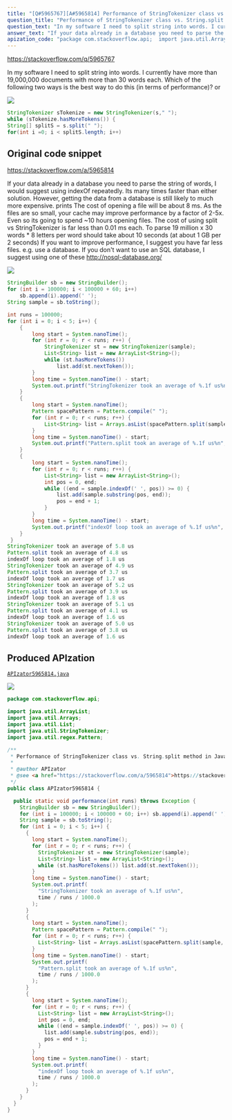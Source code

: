 ```yaml
---
title: "[Q#5965767][A#5965814] Performance of StringTokenizer class vs. String.split method in Java"
question_title: "Performance of StringTokenizer class vs. String.split method in Java"
question_text: "In my software I need to split string into words. I currently have more than 19,000,000 documents with more than 30 words each. Which of the following two ways is the best way to do this (in terms of performance)? or"
answer_text: "If your data already in a database you need to parse the string of words, I would suggest using indexOf repeatedly.  Its many times faster than either solution. However, getting the data from a database is still likely to much more expensive. prints The cost of opening a file will be about 8 ms. As the files are so small, your cache may improve performance by a factor of 2-5x. Even so its going to spend ~10 hours opening files. The cost of using split vs StringTokenizer is far less than 0.01 ms each. To parse 19 million x 30 words * 8 letters per word should take about 10 seconds (at about 1 GB per 2 seconds) If you want to improve performance, I suggest you have far less files. e.g. use a database. If you don't want to use an SQL database, I suggest using one of these http://nosql-database.org/"
apization_code: "package com.stackoverflow.api;  import java.util.ArrayList; import java.util.Arrays; import java.util.List; import java.util.StringTokenizer; import java.util.regex.Pattern;  /**  * Performance of StringTokenizer class vs. String.split method in Java  *  * @author APIzator  * @see <a href=\"https://stackoverflow.com/a/5965814\">https://stackoverflow.com/a/5965814</a>  */ public class APIzator5965814 {    public static void performance(int runs) throws Exception {     StringBuilder sb = new StringBuilder();     for (int i = 100000; i < 100000 + 60; i++) sb.append(i).append(' ');     String sample = sb.toString();     for (int i = 0; i < 5; i++) {       {         long start = System.nanoTime();         for (int r = 0; r < runs; r++) {           StringTokenizer st = new StringTokenizer(sample);           List<String> list = new ArrayList<String>();           while (st.hasMoreTokens()) list.add(st.nextToken());         }         long time = System.nanoTime() - start;         System.out.printf(           \"StringTokenizer took an average of %.1f us%n\",           time / runs / 1000.0         );       }       {         long start = System.nanoTime();         Pattern spacePattern = Pattern.compile(\" \");         for (int r = 0; r < runs; r++) {           List<String> list = Arrays.asList(spacePattern.split(sample, 0));         }         long time = System.nanoTime() - start;         System.out.printf(           \"Pattern.split took an average of %.1f us%n\",           time / runs / 1000.0         );       }       {         long start = System.nanoTime();         for (int r = 0; r < runs; r++) {           List<String> list = new ArrayList<String>();           int pos = 0, end;           while ((end = sample.indexOf(' ', pos)) >= 0) {             list.add(sample.substring(pos, end));             pos = end + 1;           }         }         long time = System.nanoTime() - start;         System.out.printf(           \"indexOf loop took an average of %.1f us%n\",           time / runs / 1000.0         );       }     }   } }"
---
```


https://stackoverflow.com/q/5965767

In my software I need to split string into words. I currently have more than 19,000,000 documents with more than 30 words each.
Which of the following two ways is the best way to do this (in terms of performance)?
or


<div class="code-logo"><img src="/stackoverflow.png" /></div>

```java
StringTokenizer sTokenize = new StringTokenizer(s," ");
while (sTokenize.hasMoreTokens()) {
String[] splitS = s.split(" ");
for(int i =0; i < splitS.length; i++)
```


## Original code snippet

https://stackoverflow.com/a/5965814

If your data already in a database you need to parse the string of words, I would suggest using indexOf repeatedly.  Its many times faster than either solution.
However, getting the data from a database is still likely to much more expensive.
prints
The cost of opening a file will be about 8 ms. As the files are so small, your cache may improve performance by a factor of 2-5x. Even so its going to spend ~10 hours opening files. The cost of using split vs StringTokenizer is far less than 0.01 ms each. To parse 19 million x 30 words * 8 letters per word should take about 10 seconds (at about 1 GB per 2 seconds)
If you want to improve performance, I suggest you have far less files. e.g. use a database. If you don&#x27;t want to use an SQL database, I suggest using one of these http://nosql-database.org/

<div class="code-logo"><img src="/stackoverflow.png" /></div>

```java
StringBuilder sb = new StringBuilder();
for (int i = 100000; i < 100000 + 60; i++)
    sb.append(i).append(' ');
String sample = sb.toString();

int runs = 100000;
for (int i = 0; i < 5; i++) {
    {
        long start = System.nanoTime();
        for (int r = 0; r < runs; r++) {
            StringTokenizer st = new StringTokenizer(sample);
            List<String> list = new ArrayList<String>();
            while (st.hasMoreTokens())
                list.add(st.nextToken());
        }
        long time = System.nanoTime() - start;
        System.out.printf("StringTokenizer took an average of %.1f us%n", time / runs / 1000.0);
    }
    {
        long start = System.nanoTime();
        Pattern spacePattern = Pattern.compile(" ");
        for (int r = 0; r < runs; r++) {
            List<String> list = Arrays.asList(spacePattern.split(sample, 0));
        }
        long time = System.nanoTime() - start;
        System.out.printf("Pattern.split took an average of %.1f us%n", time / runs / 1000.0);
    }
    {
        long start = System.nanoTime();
        for (int r = 0; r < runs; r++) {
            List<String> list = new ArrayList<String>();
            int pos = 0, end;
            while ((end = sample.indexOf(' ', pos)) >= 0) {
                list.add(sample.substring(pos, end));
                pos = end + 1;
            }
        }
        long time = System.nanoTime() - start;
        System.out.printf("indexOf loop took an average of %.1f us%n", time / runs / 1000.0);
    }
 }
StringTokenizer took an average of 5.8 us
Pattern.split took an average of 4.8 us
indexOf loop took an average of 1.8 us
StringTokenizer took an average of 4.9 us
Pattern.split took an average of 3.7 us
indexOf loop took an average of 1.7 us
StringTokenizer took an average of 5.2 us
Pattern.split took an average of 3.9 us
indexOf loop took an average of 1.8 us
StringTokenizer took an average of 5.1 us
Pattern.split took an average of 4.1 us
indexOf loop took an average of 1.6 us
StringTokenizer took an average of 5.0 us
Pattern.split took an average of 3.8 us
indexOf loop took an average of 1.6 us
```

## Produced APIzation

[`APIzator5965814.java`](https://github.com/pasqualesalza/apization-temp/raw/main/data/search/APIzator5965814.java)

<div class="code-logo"><img src="/apizator.png" /></div>

```java
package com.stackoverflow.api;

import java.util.ArrayList;
import java.util.Arrays;
import java.util.List;
import java.util.StringTokenizer;
import java.util.regex.Pattern;

/**
 * Performance of StringTokenizer class vs. String.split method in Java
 *
 * @author APIzator
 * @see <a href="https://stackoverflow.com/a/5965814">https://stackoverflow.com/a/5965814</a>
 */
public class APIzator5965814 {

  public static void performance(int runs) throws Exception {
    StringBuilder sb = new StringBuilder();
    for (int i = 100000; i < 100000 + 60; i++) sb.append(i).append(' ');
    String sample = sb.toString();
    for (int i = 0; i < 5; i++) {
      {
        long start = System.nanoTime();
        for (int r = 0; r < runs; r++) {
          StringTokenizer st = new StringTokenizer(sample);
          List<String> list = new ArrayList<String>();
          while (st.hasMoreTokens()) list.add(st.nextToken());
        }
        long time = System.nanoTime() - start;
        System.out.printf(
          "StringTokenizer took an average of %.1f us%n",
          time / runs / 1000.0
        );
      }
      {
        long start = System.nanoTime();
        Pattern spacePattern = Pattern.compile(" ");
        for (int r = 0; r < runs; r++) {
          List<String> list = Arrays.asList(spacePattern.split(sample, 0));
        }
        long time = System.nanoTime() - start;
        System.out.printf(
          "Pattern.split took an average of %.1f us%n",
          time / runs / 1000.0
        );
      }
      {
        long start = System.nanoTime();
        for (int r = 0; r < runs; r++) {
          List<String> list = new ArrayList<String>();
          int pos = 0, end;
          while ((end = sample.indexOf(' ', pos)) >= 0) {
            list.add(sample.substring(pos, end));
            pos = end + 1;
          }
        }
        long time = System.nanoTime() - start;
        System.out.printf(
          "indexOf loop took an average of %.1f us%n",
          time / runs / 1000.0
        );
      }
    }
  }
}

```